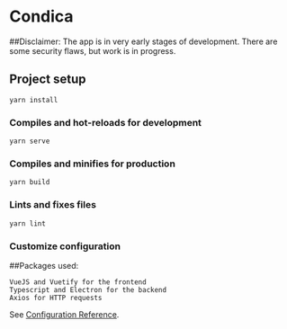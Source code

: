 # Condica
##Disclaimer: 
The app is in very early stages of development. There are some security flaws, but work is in progress.
## Project setup
```
yarn install
```

### Compiles and hot-reloads for development
```
yarn serve
```

### Compiles and minifies for production
```
yarn build
```

### Lints and fixes files
```
yarn lint
```

### Customize configuration

##Packages used:
```
VueJS and Vuetify for the frontend
Typescript and Electron for the backend
Axios for HTTP requests

```
See [Configuration Reference](https://cli.vuejs.org/config/).
